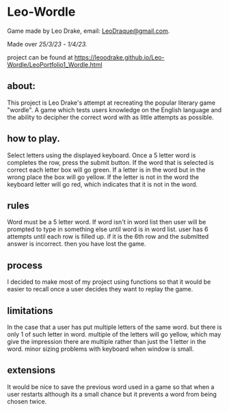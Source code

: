 # Leo-Wordle
Game made by Leo Drake, email: LeoDraque@gmail.com.

Made over *25/3/23* - *1/4/23.*

project can be found at 
https://leoodrake.github.io/Leo-Wordle/LeoPortfolio1_Wordle.html

## about:
This project is Leo Drake's attempt at recreating the popular literary game "wordle". A game which tests users knowledge on the English language and the ability to decipher the correct word with as little attempts as possible.


## how to play.
Select letters using the displayed keyboard.
Once a 5 letter word is completes the row, press the submit button.
If the word that is selected is correct each letter box will go green.
If a letter is in the word but in the wrong place the box will go yellow.
If the letter is not in the word the keyboard letter will go red, which indicates that it is not in the word.

## rules

Word must be a 5 letter word. If word isn't in word list then user will be prompted to type in something else until word is in word list. user has 6 attempts until each row is filled up. if it is the 6th row and the submitted answer is incorrect. then you have lost the game.


## process

I decided to make most of my project using functions so that it would be easier to recall once a user decides they want to replay the game.



## limitations 

In the case that a user has put multiple letters of the same word. but there is only 1 of such letter in word. multiple of the letters will go yellow, which may give the impression there are multiple rather than just the 1 letter in the word.
minor sizing problems with keyboard when window is small. 


## extensions 

It would be nice to save the previous word used in a game so that when a user restarts although its a small chance but it prevents a word from being chosen twice.



